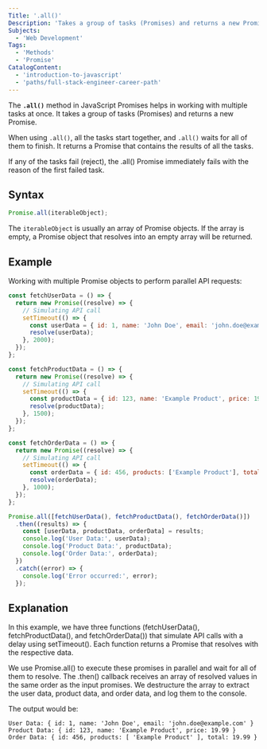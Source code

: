 ```yaml
---
Title: '.all()'
Description: 'Takes a group of tasks (Promises) and returns a new Promise.'
Subjects:
  - 'Web Development'
Tags:
  - 'Methods'
  - 'Promise'
CatalogContent:
  - 'introduction-to-javascript'
  - 'paths/full-stack-engineer-career-path'
---
```


The **`.all()`** method in JavaScript Promises helps in working with multiple tasks at once. It takes a group of tasks (Promises) and returns a new Promise.

When using `.all()`, all the tasks start together, and `.all()` waits for all of them to finish. It returns a Promise that contains the results of all the tasks.

If any of the tasks fail (reject), the .all() Promise immediately fails with the reason of the first failed task.

## Syntax

```js
Promise.all(iterableObject);
```

The `iterableObject` is usually an array of Promise objects. If the array is empty, a Promise object that resolves into an empty array will be returned.

## Example

Working with multiple Promise objects to perform parallel API requests:

```js
const fetchUserData = () => {
  return new Promise((resolve) => {
    // Simulating API call
    setTimeout(() => {
      const userData = { id: 1, name: 'John Doe', email: 'john.doe@example.com' };
      resolve(userData);
    }, 2000);
  });
};

const fetchProductData = () => {
  return new Promise((resolve) => {
    // Simulating API call
    setTimeout(() => {
      const productData = { id: 123, name: 'Example Product', price: 19.99 };
      resolve(productData);
    }, 1500);
  });
};

const fetchOrderData = () => {
  return new Promise((resolve) => {
    // Simulating API call
    setTimeout(() => {
      const orderData = { id: 456, products: ['Example Product'], total: 19.99 };
      resolve(orderData);
    }, 1000);
  });
};

Promise.all([fetchUserData(), fetchProductData(), fetchOrderData()])
  .then((results) => {
    const [userData, productData, orderData] = results;
    console.log('User Data:', userData);
    console.log('Product Data:', productData);
    console.log('Order Data:', orderData);
  })
  .catch((error) => {
    console.log('Error occurred:', error);
  });

```
## Explanation

In this example, we have three functions (fetchUserData(), fetchProductData(), and fetchOrderData()) that simulate API calls with a delay using setTimeout(). Each function returns a Promise that resolves with the respective data.

We use Promise.all() to execute these promises in parallel and wait for all of them to resolve. The .then() callback receives an array of resolved values in the same order as the input promises. We destructure the array to extract the user data, product data, and order data, and log them to the console.

The output would be:

```plaintext
User Data: { id: 1, name: 'John Doe', email: 'john.doe@example.com' }
Product Data: { id: 123, name: 'Example Product', price: 19.99 }
Order Data: { id: 456, products: [ 'Example Product' ], total: 19.99 }
```
